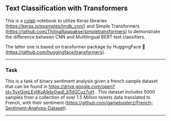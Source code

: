 ## Text Classification with Transformers

This is a [colab](https://colab.research.google.com/github/Hesamalian/MultilingualBert/blob/master/MBERTclassification.ipynb) notebook to utilize Keras libraries (https://keras.io/examples/imdb_cnn/) and Simple Transformers (https://github.com/ThilinaRajapakse/simpletransformers) to demonstrate the difference between CNN and Multilingual BERT text classifiers.

The latter one is based on transformer package by HuggingFace :hugs: (https://github.com/huggingface/transformers).

---

### Task

This is a task of binary sentiment analysis given a french sample dataset that can be found in https://drive.google.com/open?id=1IyxGimLEytKoAIkbr0wdl_bTdGCuz7uH . This dataset includes 5000 samples from a collection of over 1.5 Million tweets data translated to French, with their sentiment (https://github.com/gamebusterz/French-Sentiment-Analysis-Dataset).

---